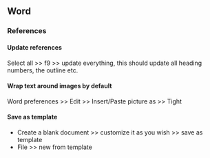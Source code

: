 ## Word

### References

#### Update references
Select all >> f9 >> update everything, this should update all heading numbers, the outline etc.

#### Wrap text around images by default
Word preferences >> Edit >> Insert/Paste picture as >> Tight

#### Save as template
 * Create a blank document >> customize it as you wish >> save as template
 * File >> new from template